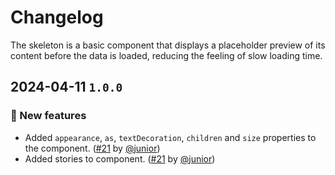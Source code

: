 # Changelog

The skeleton is a basic component that displays a placeholder preview of its content before the data is loaded, reducing the feeling of slow loading time.

## 2024-04-11 `1.0.0`

### 🎉 New features

- Added `appearance`, `as`, `textDecoration`, `children` and `size` properties to the component. ([#21](https://git.rarolabs.com.br/frontend/rarui/pull/21) by [@junior](https://git.rarolabs.com.br/junior))
- Added stories to component. ([#21](https://git.rarolabs.com.br/frontend/rarui/pull/21) by [@junior](https://git.rarolabs.com.br/junior))

<!-- #### 🛠 Breaking changes -->

<!-- #### 📚 3rd party library updates -->

<!-- #### 🎉 New features -->

<!-- #### 🐛 Bug fixes -->

<!-- #### 💡 Others -->
